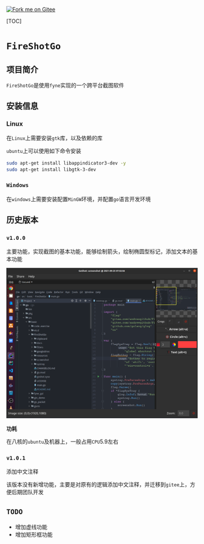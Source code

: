 [![Fork me on Gitee](https://gitee.com/andrewgithub/FireShotGo/widgets/widget_3.svg)](https://gitee.com/andrewgithub/FireShotGo)

[TOC]

# `FireShotGo`

## 项目简介

`FireShotGo`是使用`fyne`实现的一个跨平台截图软件

## 安装信息

### Linux

在`Linux`上需要安装`gtk`库，以及依赖的库

`ubuntu`上可以使用如下命令安装

```bash
sudo apt-get install libappindicator3-dev -y
sudo apt-get install libgtk-3-dev
```



### `Windows`

在`windows`上需要安装配置`MinGW`环境，并配置`go`语言开发环境





## 历史版本

### `v1.0.0`

主要功能，实现截图的基本功能，能够绘制箭头，绘制椭圆型标记，添加文本的基本功能

<img src="image/image-20210925073340293.png" alt="image-20210925073340293" style="zoom: 50%;" />

**功耗**

在八核的`ubuntu`及机器上，一般占用`CPU`5.9左右

### `v1.0.1`

添加中文注释

该版本没有新增功能，主要是对原有的逻辑添加中文注释，并迁移到`gitee`上，方便后期团队开发





## `TODO`



- 增加虚线功能
- 增加矩形框功能





































